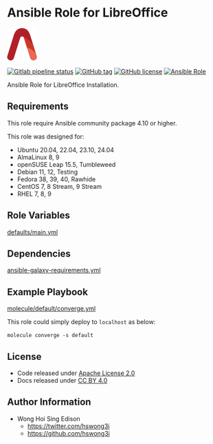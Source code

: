 # Ansible Role for LibreOffice

<a href="https://alvistack.com" title="AlviStack" target="_blank"><img src="/alvistack.svg" height="75" alt="AlviStack"></a>

[![Gitlab pipeline status](https://img.shields.io/gitlab/pipeline/alvistack/ansible-role-libreoffice/master)](https://gitlab.com/alvistack/ansible-role-libreoffice/-/pipelines)
[![GitHub tag](https://img.shields.io/github/tag/alvistack/ansible-role-libreoffice.svg)](https://github.com/alvistack/ansible-role-libreoffice/tags)
[![GitHub license](https://img.shields.io/github/license/alvistack/ansible-role-libreoffice.svg)](https://github.com/alvistack/ansible-role-libreoffice/blob/master/LICENSE)
[![Ansible Role](https://img.shields.io/badge/galaxy-alvistack.libreoffice-blue.svg)](https://galaxy.ansible.com/alvistack/libreoffice)

Ansible Role for LibreOffice Installation.

## Requirements

This role require Ansible community package 4.10 or higher.

This role was designed for:

- Ubuntu 20.04, 22.04, 23.10, 24.04
- AlmaLinux 8, 9
- openSUSE Leap 15.5, Tumbleweed
- Debian 11, 12, Testing
- Fedora 38, 39, 40, Rawhide
- CentOS 7, 8 Stream, 9 Stream
- RHEL 7, 8, 9

## Role Variables

[defaults/main.yml](defaults/main.yml)

## Dependencies

[ansible-galaxy-requirements.yml](ansible-galaxy-requirements.yml)

## Example Playbook

[molecule/default/converge.yml](molecule/default/converge.yml)

This role could simply deploy to `localhost` as below:

    molecule converge -s default

## License

- Code released under [Apache License 2.0](LICENSE)
- Docs released under [CC BY 4.0](http://creativecommons.org/licenses/by/4.0/)

## Author Information

- Wong Hoi Sing Edison
  - <https://twitter.com/hswong3i>
  - <https://github.com/hswong3i>
